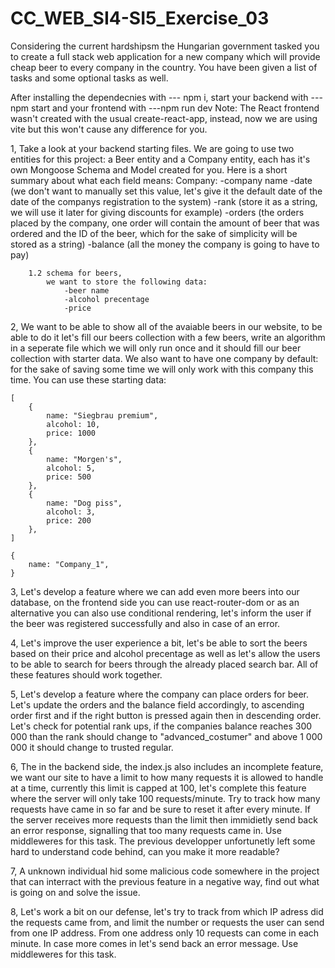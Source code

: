 # CC_WEB_SI4-SI5_Exercise_03

Considering the current hardshipsm the Hungarian government tasked you to create a full stack web application for a new company which will provide cheap beer to every
company in the country. You have been given a list of tasks and some optional tasks as well.

After installing the dependecnies with --- npm i, start your backend with ---npm start and your frontend with ---npm run dev
Note: The React frontend wasn't created with the usual create-react-app, instead, now we are using vite but this won't cause any difference for you.



1, Take a look at your backend starting files. We are going to use two entities for this project: a Beer entity and a Company entity, each has it's own Mongoose Schema and Model created for you. Here is a short summary about what each field means:
       Company:
                -company name
                -date (we don't want to manually set this value, let's give it the default date of the date of the companys registration to the system)
                -rank (store it as a string, we will use it later for giving discounts for example)
                -orders (the orders placed by the company, one order will contain the amount of beer that was ordered and the ID of the beer, which for the sake of simplicity will be stored as a string)
                -balance (all the money the company is going to have to pay)

        1.2 schema for beers,
            we want to store the following data:
                -beer name
                -alcohol precentage
                -price

2, We want to be able to show all of the avaiable beers in our website, to be able to do it let's fill our beers collection with a few beers, write an algorithm in a seperate file which we will only run once and it should fill our beer collection with starter data. We also want to have one company by default: for the sake of saving some time we will only work with this company this time. You can use these starting data:

    [
        {
            name: "Siegbrau premium",
            alcohol: 10,
            price: 1000
        },
        {
            name: "Morgen's",
            alcohol: 5,
            price: 500
        },
        {
            name: "Dog piss",
            alcohol: 3,
            price: 200
        },
    ]

    {
        name: "Company_1",
    }

3, Let's develop a feature where we can add even more beers into our database, on the frontend side you can use react-router-dom or as an alternative you can also use conditional rendering,
    let's inform the user if the beer was registered successfully and also in case of an error.

4, Let's improve the user experience a bit, let's be able to sort the beers based on their price and alcohol precentage as well as let's allow the users to be able to search for beers through the already placed search bar. All of these features should work together.

5, Let's develop a feature where the company can place orders for beer. Let's update the orders and the balance field accordingly, to ascending order first and if the right button is pressed again then in descending order. Let's check for potential rank ups, if the companies balance reaches 300 000 than the rank should change to "advanced_costumer" and above 1 000 000 it should change to trusted regular.

6, The in the backend side, the index.js also includes an incomplete feature, we want our site to have a limit to how many requests it is allowed to handle at a time, currently this limit is capped at 100, let's complete this feature where the server will only take 100 requests/minute. Try to track how many requests have came in so far and be sure to reset it after every minute. If the server receives more requests than the limit then immidietly send back an error response, signalling that too many requests came in.
Use middleweres for this task.
The previous developper unfortunetly left some hard to understand code behind, can you make it more readable?

7, A unknown individual hid some malicious code somewhere in the project that can interract with the previous feature in a negative way, find out what is going on and solve the issue.

8, Let's work a bit on our defense, let's try to track from which IP adress did the requests came from, and limit the number or requests the user can send from one IP address.
From one address only 10 requests can come in each minute. In case more comes in let's send back an error message. Use middleweres for this task.

